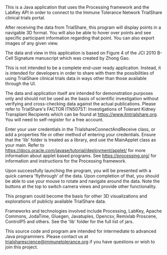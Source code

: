 This is a Java application that uses the Processing framework and the LabKey API in order to connect to the Immune Tolerance Network TrialShare clinical trials portal. 

After receiving the data from TrialShare, this program will display points in a navigable 3D format.  You will also be able to hover over points and see specific participant information regarding that point.  You can also export images of any given view.

The data and view in this application is based on Figure 4 of the JCI 2010 B-Cell Signature manuscript which was created by Zhong Gao.

This is not intended to be a complete end-user ready application.  Instead, it is intended for developers in order to share with them the possibilities of using TrialShare clinical trials data in ways other than those available through the UI.

The data and application itself are intended for demonstration purposes only and should not be used as the basis of scientific investigation without verifying and cross-checking data against the actual publications.  Please refer to TrialShare's FACTOR ITN507ST:  Investigations of Tolerant Kidney Transplant Recipients which can be found at https://www.itntrialshare.org.  You will need to self-register for a free account.

Enter your user credentials in the TrialshareConnectAndReceive class, or add a properties file or other method of entering your credentials.  Ensure that the 'lib' folder is treated as a library, and use the MainApplet class as your main.  Refer to https://docs.oracle.com/javase/tutorial/deployment/applet/ for more information about applet based programs.  See https://processing.org/ for information and instructions for the Processing framework.

Upon successfully launching the program, you will be presented with a quick camera 'flythrough' of the data.  Upon completion of that, you should be able to use your mouse to rotate and navigate around the data. Note the buttons at the top to switch camera views and provide other functionality.

This program could become the basis for other 3D visualizations and explorations of publicly available TrialShare data.

Frameworks and technologies involved include Processing, LabKey, Apache Commons, JodaTime, Gluegen, Javatuples, Opencsv, Remixlab Proscene, ControlP5 and others.  See the 'lib' folder for the full list of jars.

This source code and program are intended for intermediate to advanced Java programmers.  Please contact us at trialsharescience@immunetolerance.org if you have questions or wish to join this project.
